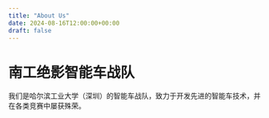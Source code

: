 ```yaml
---
title: "About Us"
date: 2024-08-16T12:00:00+00:00
draft: false
---
```

# 南工绝影智能车战队
我们是哈尔滨工业大学（深圳）的智能车战队，致力于开发先进的智能车技术，并在各类竞赛中屡获殊荣。